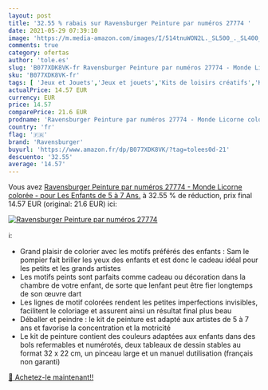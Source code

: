 ```yaml
---
layout: post
title: '32.55 % rabais sur Ravensburger Peinture par numéros 27774 '
date: 2021-05-29 07:39:10
image: 'https://m.media-amazon.com/images/I/514tnuWON2L._SL500_._SL400_.jpg'
comments: true
category: ofertas
author: 'tole.es'
slug: 'B077XDK8VK-fr Ravensburger Peinture par numéros 27774 - Monde Licorne...'
sku: 'B077XDK8VK-fr'
tags: [ 'Jeux et Jouets','Jeux et jouets','Kits de loisirs créatifs','Kits de peinture au numéro','Loisirs créatifs','ravensburger', ]
actualPrice: 14.57 EUR
currency: EUR
price: 14.57
comparePrice: 21.6 EUR
prodname: 'Ravensburger Peinture par numéros 27774 - Monde Licorne colorée - pour Les Enfants de 5 à 7 Ans.'
country: 'fr'
flag: '🇫🇷'
brand: 'Ravensburger'
buyurl: 'https://www.amazon.fr/dp/B077XDK8VK/?tag=tolees0d-21'
descuento: '32.55'
average: '14.57'
---
```


Vous avez [Ravensburger Peinture par numéros 27774 - Monde Licorne colorée - pour Les Enfants de 5 à 7 Ans.](https://www.amazon.fr/dp/B077XDK8VK/?tag=tolees0d-21)  à  32.55 % de réduction, prix final  14.57 EUR (original: 21.6 EUR) ici:

[![Ravensburger Peinture par numéros 27774 ](https://m.media-amazon.com/images/I/514tnuWON2L._SL500_._SL400_.jpg)](https://www.amazon.fr/dp/B077XDK8VK/?tag=tolees0d-21)

ℹ️:

- Grand plaisir de colorier avec les motifs préférés des enfants : Sam le pompier fait briller les yeux des enfants et est donc le cadeau idéal pour les petits et les grands artistes
- Les motifs peints sont parfaits comme cadeau ou décoration dans la chambre de votre enfant, de sorte que lenfant peut être fier longtemps de son œuvre dart
- Les lignes de motif colorées rendent les petites imperfections invisibles, facilitent le coloriage et assurent ainsi un résultat final plus beau
- Déballer et peindre : le kit de peinture est adapté aux artistes de 5 à 7 ans et favorise la concentration et la motricité
- Le kit de peinture contient des couleurs adaptées aux enfants dans des bols refermables et numérotés, deux tableaux de dessin stables au format 32 x 22 cm, un pinceau large et un manuel dutilisation (français non garanti)

[🛒 Achetez-le maintenant!!](https://www.amazon.fr/dp/B077XDK8VK/?tag=tolees0d-21)
